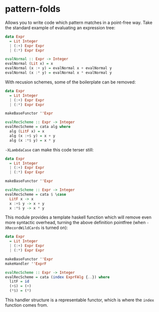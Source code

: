 # pattern-folds

Allows you to write code which pattern matches in a point-free way. Take the standard example of evaluating an expression tree:

```haskell
data Expr
  = Lit Integer
  | (:+) Expr Expr
  | (:*) Expr Expr

evalNormal :: Expr -> Integer
evalNormal (Lit x) = x
evalNormal (x :+ y) = evalNormal x + evalNormal y
evalNormal (x :* y) = evalNormal x * evalNormal y
```

With recusion schemes, some of the boilerplate can be removed:

```haskell
data Expr
  = Lit Integer
  | (:+) Expr Expr
  | (:*) Expr Expr

makeBaseFunctor ''Expr

evalRecScheme :: Expr -> Integer
evalRecScheme = cata alg where
  alg (LitF x) = x
  alg (x :+$ y) = x + y
  alg (x :*$ y) = x * y
```

`-XLambdaCase` can make this code terser still:

```haskell
data Expr
  = Lit Integer
  | (:+) Expr Expr
  | (:*) Expr Expr

makeBaseFunctor ''Expr

evalRecScheme :: Expr -> Integer
evalRecScheme = cata $ \case
  LitF x -> x
  x :+$ y -> x + y
  x :*$ y -> x * y
```

This module provides a template haskell function which will remove even more syntactic overhead, turning the above definition pointfree (when `-XRecordWildCards` is turned on):

```haskell
data Expr
  = Lit Integer
  | (:+) Expr Expr
  | (:*) Expr Expr

makeBaseFunctor ''Expr
makeHandler ''ExprF

evalRecScheme :: Expr -> Integer
evalRecScheme = cata (index ExprFAlg {..}) where
  litF = id
  (+$) = (+)
  (*$) = (*)
```

This handler structure is a representable functor, which is where the `index` function comes from.
